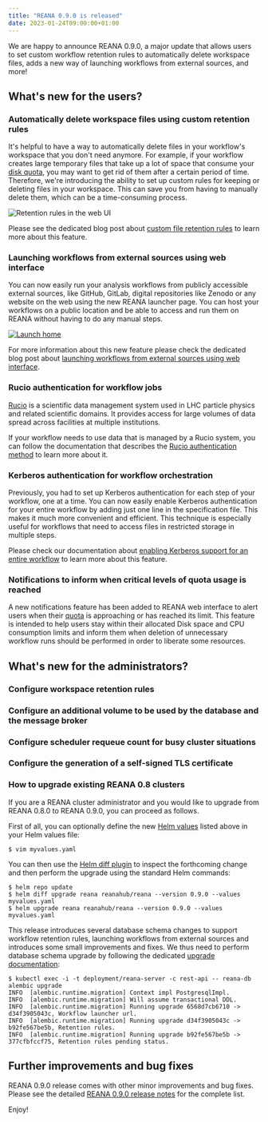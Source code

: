```yaml
---
title: "REANA 0.9.0 is released"
date: 2023-01-24T09:00:00+01:00
---
```


We are happy to announce REANA 0.9.0, a major update that allows
users to set custom workflow retention rules to automatically delete workspace
files, adds a new way of launching workflows from external sources, and more!

<!--more-->

## What's new for the users?

### Automatically delete workspace files using custom retention rules

It's helpful to have a way to automatically delete files in your workflow's
workspace that you don't need anymore. For example, if your workflow creates
large temporary files that take up a lot of space that consume your
[disk quota](https://docs.reana.io/advanced-usage/user-quotas), you may want to
get rid of them after a certain period of time. Therefore, we're introducing the
ability to set up custom rules for keeping or deleting files in your workspace.
This can save you from having to manually delete them, which can be a
time-consuming process.

![Retention rules in the web UI](/images/ui-retention-rules.png)

Please see the dedicated blog post about [custom file retention rules](/posts/2022/workspace-file-retention-rules/)
to learn more about this feature.

### Launching workflows from external sources using web interface

You can now easily run your analysis workflows from publicly accessible external
sources, like GitHub, GitLab, digital repositories like Zenodo or any website on
the web using the new REANA launcher page. You can host your workflows on a
public location and be able to access and run them on REANA without having to do
any manual steps.

[![Launch home](/images/launching-workflows-launcher-home.png)](https://reana.cern.ch/launch)

For more information about this new feature please check the dedicated blog post
about [launching workflows from external sources using web interface](/posts/2022/launching-workflows/).

### Rucio authentication for workflow jobs

[Rucio](https://rucio.cern.ch/) is a scientific data management system used in
LHC particle physics and related scientific domains. It provides access for
large volumes of data spread across facilities at multiple institutions.

If your workflow needs to use data that is managed by a Rucio system, you can
follow the documentation that describes the [Rucio authentication method](https://docs.reana.io/advanced-usage/access-control/rucio/)
to learn more about it.

### Kerberos authentication for workflow orchestration

Previously, you had to set up Kerberos authentication for each step of your
workflow, one at a time. You can now easily enable Kerberos authentication
for your entire workflow by adding just one line in the specification file. This
makes it much more convenient and efficient. This technique is especially useful
for workflows that need to access files in restricted storage in multiple steps.

Please check our documentation about [enabling Kerberos support for an entire workflow](https://docs.reana.io/advanced-usage/access-control/kerberos/#setting-kerberos-requirement-for-whole-workflow)
to learn more about this feature.

### Notifications to inform when critical levels of quota usage is reached

A new notifications feature has been added to REANA web interface to alert users
when their [quota](https://docs.reana.io/advanced-usage/user-quotas) is
approaching or has reached its limit. This feature is intended to help users
stay within their allocated Disk space and CPU consumption limits and inform
them when deletion of unnecessary workflow runs should be performed in order to
liberate some resources.

## What's new for the administrators?

### Configure workspace retention rules

### Configure an additional volume to be used by the database and the message broker

### Configure scheduler requeue count for busy cluster situations

### Configure the generation of a self-signed TLS certificate

### How to upgrade existing REANA 0.8 clusters

If you are a REANA cluster administrator and you would like to upgrade from
REANA 0.8.0 to REANA 0.9.0, you can proceed as follows.

First of all, you can optionally define the new [Helm
values](https://github.com/reanahub/reana/blob/0.9.0/helm/reana/README.md)
listed above in your Helm values file:

```console
$ vim myvalues.yaml
```

You can then use the [Helm diff plugin](https://github.com/databus23/helm-diff)
to inspect the forthcoming change and then perform the upgrade using the
standard Helm commands:

```console
$ helm repo update
$ helm diff upgrade reana reanahub/reana --version 0.9.0 --values myvalues.yaml
$ helm upgrade reana reanahub/reana --version 0.9.0 --values myvalues.yaml
```

This release introduces several database schema changes to support workflow
retention rules, launching workflows from external sources and introduces some small
improvements and fixes. We thus need to perform database schema upgrade by
following the dedicated [upgrade documentation](http://docs.reana.io/administration/deployment/upgrading-db/):

```console
$ kubectl exec -i -t deployment/reana-server -c rest-api -- reana-db alembic upgrade
INFO  [alembic.runtime.migration] Context impl PostgresqlImpl.
INFO  [alembic.runtime.migration] Will assume transactional DDL.
INFO  [alembic.runtime.migration] Running upgrade 6568d7cb6710 -> d34f3905043c, Workflow launcher url.
INFO  [alembic.runtime.migration] Running upgrade d34f3905043c -> b92fe567be5b, Retention rules.
INFO  [alembic.runtime.migration] Running upgrade b92fe567be5b -> 377cfbfccf75, Retention rules pending status.
```

## Further improvements and bug fixes

REANA 0.9.0 release comes with other minor improvements and bug fixes. Please
see the detailed [REANA 0.9.0 release
notes](https://github.com/reanahub/reana/releases/tag/0.9.0) for the complete
list.

Enjoy!
